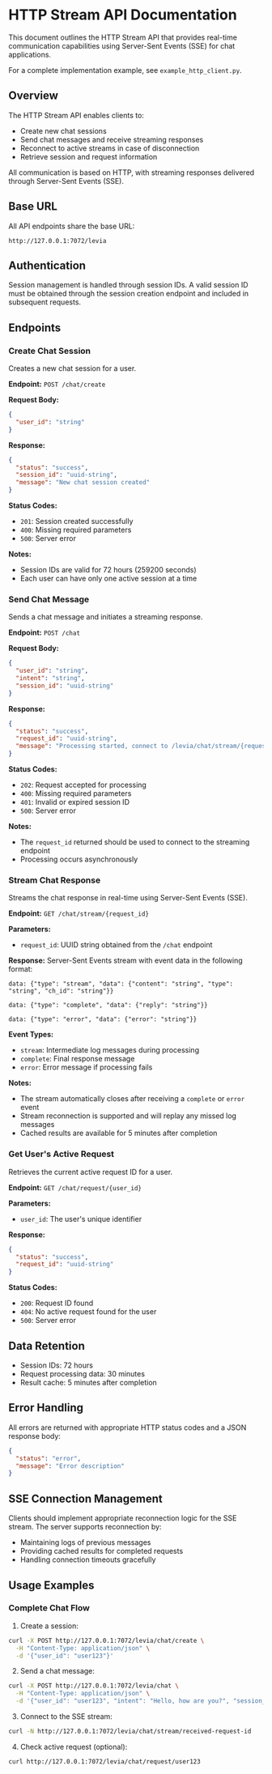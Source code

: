 # HTTP Stream API Documentation

This document outlines the HTTP Stream API that provides real-time communication capabilities using Server-Sent Events (SSE) for chat applications.

For a complete implementation example, see `example_http_client.py`.

## Overview

The HTTP Stream API enables clients to:
- Create new chat sessions
- Send chat messages and receive streaming responses
- Reconnect to active streams in case of disconnection
- Retrieve session and request information

All communication is based on HTTP, with streaming responses delivered through Server-Sent Events (SSE).

## Base URL

All API endpoints share the base URL:

```
http://127.0.0.1:7072/levia
```

## Authentication

Session management is handled through session IDs. A valid session ID must be obtained through the session creation endpoint and included in subsequent requests.

## Endpoints

### Create Chat Session

Creates a new chat session for a user.

**Endpoint:** `POST /chat/create`

**Request Body:**
```json
{
  "user_id": "string"
}
```

**Response:**
```json
{
  "status": "success",
  "session_id": "uuid-string",
  "message": "New chat session created"
}
```

**Status Codes:**
- `201`: Session created successfully
- `400`: Missing required parameters
- `500`: Server error

**Notes:**
- Session IDs are valid for 72 hours (259200 seconds)
- Each user can have only one active session at a time

### Send Chat Message

Sends a chat message and initiates a streaming response.

**Endpoint:** `POST /chat`

**Request Body:**
```json
{
  "user_id": "string",
  "intent": "string",
  "session_id": "uuid-string"
}
```

**Response:**
```json
{
  "status": "success",
  "request_id": "uuid-string",
  "message": "Processing started, connect to /levia/chat/stream/{request_id} for updates"
}
```

**Status Codes:**
- `202`: Request accepted for processing
- `400`: Missing required parameters
- `401`: Invalid or expired session ID
- `500`: Server error

**Notes:**
- The `request_id` returned should be used to connect to the streaming endpoint
- Processing occurs asynchronously

### Stream Chat Response

Streams the chat response in real-time using Server-Sent Events (SSE).

**Endpoint:** `GET /chat/stream/{request_id}`

**Parameters:**
- `request_id`: UUID string obtained from the `/chat` endpoint

**Response:**
Server-Sent Events stream with event data in the following format:

```
data: {"type": "stream", "data": {"content": "string", "type": "string", "ch_id": "string"}}

data: {"type": "complete", "data": {"reply": "string"}}

data: {"type": "error", "data": {"error": "string"}}
```

**Event Types:**
- `stream`: Intermediate log messages during processing
- `complete`: Final response message
- `error`: Error message if processing fails

**Notes:**
- The stream automatically closes after receiving a `complete` or `error` event
- Stream reconnection is supported and will replay any missed log messages
- Cached results are available for 5 minutes after completion

### Get User's Active Request

Retrieves the current active request ID for a user.

**Endpoint:** `GET /chat/request/{user_id}`

**Parameters:**
- `user_id`: The user's unique identifier

**Response:**
```json
{
  "status": "success",
  "request_id": "uuid-string"
}
```

**Status Codes:**
- `200`: Request ID found
- `404`: No active request found for the user
- `500`: Server error

## Data Retention

- Session IDs: 72 hours
- Request processing data: 30 minutes
- Result cache: 5 minutes after completion

## Error Handling

All errors are returned with appropriate HTTP status codes and a JSON response body:

```json
{
  "status": "error",
  "message": "Error description"
}
```

## SSE Connection Management

Clients should implement appropriate reconnection logic for the SSE stream. The server supports reconnection by:
- Maintaining logs of previous messages
- Providing cached results for completed requests
- Handling connection timeouts gracefully

## Usage Examples

### Complete Chat Flow

1. Create a session:
```bash
curl -X POST http://127.0.0.1:7072/levia/chat/create \
  -H "Content-Type: application/json" \
  -d '{"user_id": "user123"}'
```

2. Send a chat message:
```bash
curl -X POST http://127.0.0.1:7072/levia/chat \
  -H "Content-Type: application/json" \
  -d '{"user_id": "user123", "intent": "Hello, how are you?", "session_id": "received-session-id"}'
```

3. Connect to the SSE stream:
```bash
curl -N http://127.0.0.1:7072/levia/chat/stream/received-request-id
```

4. Check active request (optional):
```bash
curl http://127.0.0.1:7072/levia/chat/request/user123
```